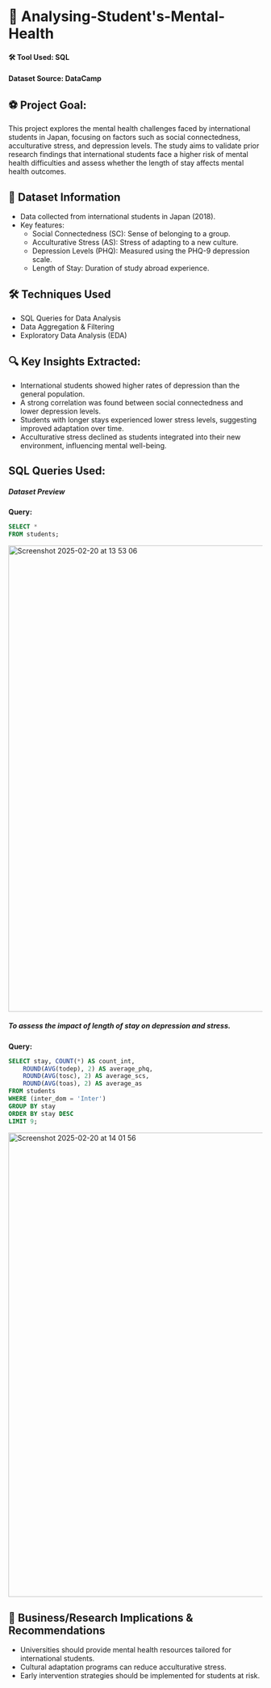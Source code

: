 # 🧠 Analysing-Student's-Mental-Health

#### 🛠️ Tool Used: SQL
#### Dataset Source: DataCamp

## ⚽️ Project Goal:
This project explores the mental health challenges faced by international students in Japan, focusing on factors such as social connectedness, acculturative stress, and depression levels. The study aims to validate prior research findings that international students face a higher risk of mental health difficulties and assess whether the length of stay affects mental health outcomes.
## 📂 Dataset Information
- Data collected from international students in Japan (2018).
- Key features:
  - Social Connectedness (SC): Sense of belonging to a group.
  - Acculturative Stress (AS): Stress of adapting to a new culture.
  - Depression Levels (PHQ): Measured using the PHQ-9 depression scale.
  - Length of Stay: Duration of study abroad experience.
## 🛠️ Techniques Used
- SQL Queries for Data Analysis
- Data Aggregation & Filtering
- Exploratory Data Analysis (EDA)

## 🔍 Key Insights Extracted:
- International students showed higher rates of depression than the general population.
- A strong correlation was found between social connectedness and lower depression levels.
- Students with longer stays experienced lower stress levels, suggesting improved adaptation over time.
- Acculturative stress declined as students integrated into their new environment, influencing mental well-being.

## SQL Queries Used:

##### Dataset Preview
**Query:**
````sql
SELECT * 
FROM students;
````
<img width="922" alt="Screenshot 2025-02-20 at 13 53 06" src="https://github.com/user-attachments/assets/16d5a3fb-476f-46d2-ba91-1643313d2c10" />

##### To assess the impact of length of stay on depression and stress.
**Query:**
````sql
SELECT stay, COUNT(*) AS count_int, 
    ROUND(AVG(todep), 2) AS average_phq,
    ROUND(AVG(tosc), 2) AS average_scs, 
    ROUND(AVG(toas), 2) AS average_as
FROM students
WHERE (inter_dom = 'Inter')
GROUP BY stay
ORDER BY stay DESC
LIMIT 9;
````
<img width="918" alt="Screenshot 2025-02-20 at 14 01 56" src="https://github.com/user-attachments/assets/6526d8ef-30b0-41f6-afe9-648d4ff7285c" />

## 📌 Business/Research Implications & Recommendations
- Universities should provide mental health resources tailored for international students.
- Cultural adaptation programs can reduce acculturative stress.
- Early intervention strategies should be implemented for students at risk.

